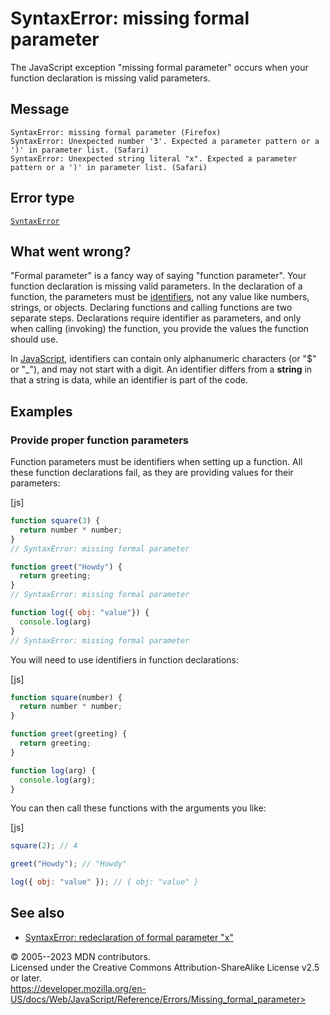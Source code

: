 SyntaxError: missing formal parameter
=====================================

 
The JavaScript exception \"missing formal parameter\" occurs when your
function declaration is missing valid parameters.


 
Message
-------

 
```text
SyntaxError: missing formal parameter (Firefox)
SyntaxError: Unexpected number '3'. Expected a parameter pattern or a ')' in parameter list. (Safari)
SyntaxError: Unexpected string literal "x". Expected a parameter pattern or a ')' in parameter list. (Safari)
```



 
Error type 
----------

 
[`SyntaxError`](../global_objects/syntaxerror)



 
What went wrong? 
----------------

 
\"Formal parameter\" is a fancy way of saying \"function parameter\".
Your function declaration is missing valid parameters. In the
declaration of a function, the parameters must be
[identifiers](https://developer.mozilla.org/en-US/docs/Glossary/Identifier),
not any value like numbers, strings, or objects. Declaring functions and
calling functions are two separate steps. Declarations require
identifier as parameters, and only when calling (invoking) the function,
you provide the values the function should use.

In
[JavaScript](https://developer.mozilla.org/en-US/docs/Glossary/JavaScript),
identifiers can contain only alphanumeric characters (or \"\$\" or
\"\_\"), and may not start with a digit. An identifier differs from a
**string** in that a string is data, while an identifier is part of the
code.



 
Examples
--------


 
### Provide proper function parameters 

 
Function parameters must be identifiers when setting up a function. All
these function declarations fail, as they are providing values for their
parameters:

 
 
[js]


```js
function square(3) {
  return number * number;
}
// SyntaxError: missing formal parameter

function greet("Howdy") {
  return greeting;
}
// SyntaxError: missing formal parameter

function log({ obj: "value"}) {
  console.log(arg)
}
// SyntaxError: missing formal parameter
```


You will need to use identifiers in function declarations:

 
 
[js]


```js
function square(number) {
  return number * number;
}

function greet(greeting) {
  return greeting;
}

function log(arg) {
  console.log(arg);
}
```


You can then call these functions with the arguments you like:

 
 
[js]


```js
square(2); // 4

greet("Howdy"); // "Howdy"

log({ obj: "value" }); // { obj: "value" }
```




 
See also 
--------

 
-   [SyntaxError: redeclaration of formal parameter
    \"x\"](redeclared_parameter)



 
© 2005--2023 MDN contributors.\
Licensed under the Creative Commons Attribution-ShareAlike License v2.5
or later.\
https://developer.mozilla.org/en-US/docs/Web/JavaScript/Reference/Errors/Missing_formal_parameter>

